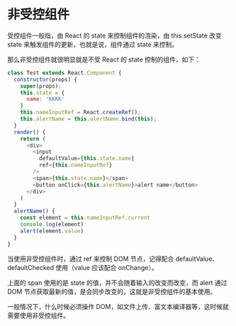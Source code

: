 # 非受控组件

受控组件一般指，由 React 的 state 来控制组件的渲染，由 this.setState 改变 state 来触发组件的更新，也就是说，组件通过 state 来控制。

那么非受控组件就很明显就是不受 React 的 state 控制的组件，如下：

```javascript
class Test extends React.Component { 
  constructor(props) {
    super(props);
    this.state = {
      name: 'KKKK'
    }
    this.nameInputRef = React.createRef();
    this.alertName = this.alertName.bind(this);
  }
  render() {
    return ( 
      <div>
        <input 
          defaultValue={this.state.name} 
          ref={this.nameInputRef}
        />
        <span>{this.state.name}</span>
        <button onClick={this.alertName}>alert name</button>
      </div>
    )
  }
  alertName() {
    const element = this.nameInputRef.current
    console.log(element)
    alert(element.value)
  }
}
```

当使用非受控组件时，通过 ref 来控制 DOM 节点，记得配合 defaultValue、defaultChecked 使用（value 应该配合 onChange）。 

上面的 span 使用的是 state 的值，并不会随着输入的改变而改变，而 alert 通过 DOM 节点获取最新的值，是会同步改变的，这就是非受控组件的基本使用。

一般情况下，什么时候必须操作 DOM，如文件上传、富文本编译器等，这时候就需要使用非受控组件。